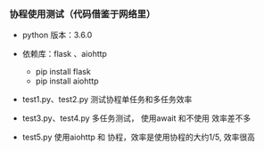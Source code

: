 ### 协程使用测试（代码借鉴于网络里）

* python 版本：3.6.0
* 依赖库：flask 、aiohttp
    * pip install flask
    * pip install aiohttp
    
* test1.py、test2.py 测试协程单任务和多任务效率
* test3.py、test4.py 多任务测试， 使用await 和不使用 效率差不多
* test5.py 使用aiohttp 和 协程，效率是使用协程的大约1/5, 效率很高 

